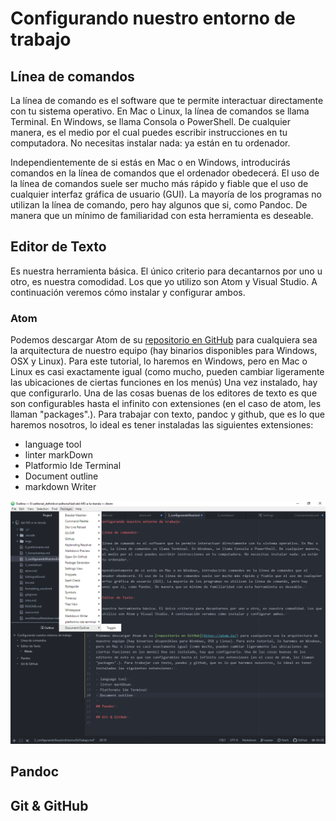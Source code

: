 # Configurando nuestro entorno de trabajo

## Línea de comandos

La línea de comando es el software que te permite interactuar directamente con tu sistema operativo. En Mac o Linux, la línea de comandos se llama Terminal. En Windows, se llama Consola o PowerShell. De cualquier manera, es el medio por el cual puedes escribir instrucciones en tu computadora. No necesitas instalar nada: ya están en tu ordenador.

Independientemente de si estás en Mac o en Windows, introducirás comandos en la línea de comandos que el ordenador obedecerá. El uso de la línea de comandos suele ser mucho más rápido y fiable que el uso de cualquier interfaz gráfica de usuario (GUI). La mayoría de los programas no utilizan la línea de comando, pero hay algunos que si, como Pandoc. De manera que un mínimo de familiaridad con esta herramienta es deseable.

## Editor de Texto

Es nuestra herramienta básica. El único criterio para decantarnos por uno u otro, es nuestra comodidad. Los que yo utilizo son Atom y Visual Studio. A continuación veremos cómo instalar y configurar ambos.

### Atom

Podemos descargar Atom de su [repositorio en GitHub](https://atom.io/) para cualquiera sea la arquitectura de nuestro equipo (hay binarios disponibles para Windows, OSX y Linux). Para este tutorial, lo haremos en Windows, pero en Mac o Linux es casi exactamente igual (como mucho, pueden cambiar ligeramente las ubicaciones de ciertas funciones en los menús) Una vez instalado, hay que configurarlo. Una de las cosas buenas de los editores de texto es que son configurables hasta el infinito con extensiones (en el caso de atom, les llaman "packages".). Para trabajar con texto, pandoc y github, que es lo que haremos nosotros, lo ideal es tener instaladas las siguientes extensiones:

- language tool
- linter markDown
- Platformio Ide Terminal
- Document outline
- markdown Writer


![helper](images/2020/05/helper.png)

## Pandoc

## Git & GitHub
